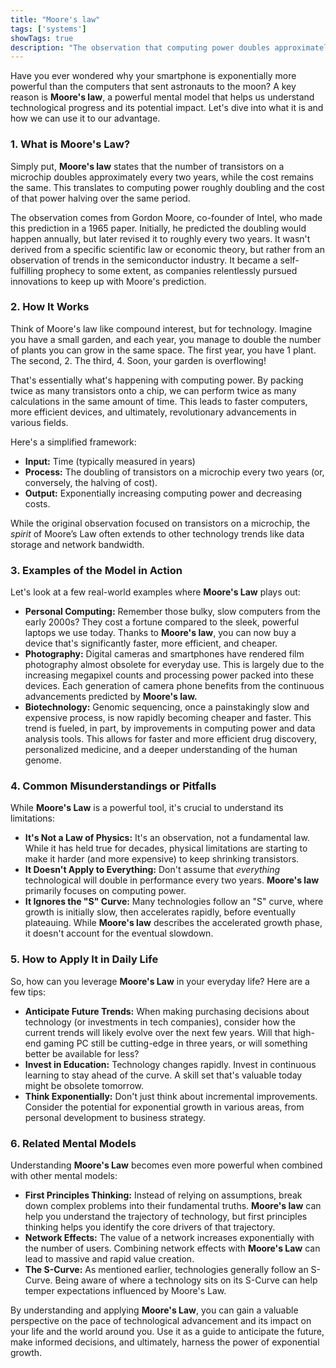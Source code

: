 ```yaml
---
title: "Moore's law"
tags: ['systems']
showTags: true
description: "The observation that computing power doubles approximately every two years while costs halve, driving exponential technological advancement."
---
```



Have you ever wondered why your smartphone is exponentially more powerful than the computers that sent astronauts to the moon? A key reason is **Moore's law**, a powerful mental model that helps us understand technological progress and its potential impact. Let's dive into what it is and how we can use it to our advantage.

### 1. What is Moore's Law?

Simply put, **Moore's law** states that the number of transistors on a microchip doubles approximately every two years, while the cost remains the same. This translates to computing power roughly doubling and the cost of that power halving over the same period.

The observation comes from Gordon Moore, co-founder of Intel, who made this prediction in a 1965 paper. Initially, he predicted the doubling would happen annually, but later revised it to roughly every two years. It wasn't derived from a specific scientific law or economic theory, but rather from an observation of trends in the semiconductor industry. It became a self-fulfilling prophecy to some extent, as companies relentlessly pursued innovations to keep up with Moore's prediction.

### 2. How It Works

Think of Moore's law like compound interest, but for technology. Imagine you have a small garden, and each year, you manage to double the number of plants you can grow in the same space. The first year, you have 1 plant. The second, 2. The third, 4. Soon, your garden is overflowing!

That's essentially what's happening with computing power. By packing twice as many transistors onto a chip, we can perform twice as many calculations in the same amount of time. This leads to faster computers, more efficient devices, and ultimately, revolutionary advancements in various fields.

Here's a simplified framework:

*   **Input:** Time (typically measured in years)
*   **Process:** The doubling of transistors on a microchip every two years (or, conversely, the halving of cost).
*   **Output:** Exponentially increasing computing power and decreasing costs.

While the original observation focused on transistors on a microchip, the *spirit* of Moore’s Law often extends to other technology trends like data storage and network bandwidth.

### 3. Examples of the Model in Action

Let's look at a few real-world examples where **Moore's Law** plays out:

*   **Personal Computing:** Remember those bulky, slow computers from the early 2000s? They cost a fortune compared to the sleek, powerful laptops we use today. Thanks to **Moore's law**, you can now buy a device that's significantly faster, more efficient, and cheaper.
*   **Photography:** Digital cameras and smartphones have rendered film photography almost obsolete for everyday use. This is largely due to the increasing megapixel counts and processing power packed into these devices. Each generation of camera phone benefits from the continuous advancements predicted by **Moore's law.**
*   **Biotechnology:** Genomic sequencing, once a painstakingly slow and expensive process, is now rapidly becoming cheaper and faster. This trend is fueled, in part, by improvements in computing power and data analysis tools. This allows for faster and more efficient drug discovery, personalized medicine, and a deeper understanding of the human genome.

### 4. Common Misunderstandings or Pitfalls

While **Moore's Law** is a powerful tool, it's crucial to understand its limitations:

*   **It's Not a Law of Physics:** It's an observation, not a fundamental law. While it has held true for decades, physical limitations are starting to make it harder (and more expensive) to keep shrinking transistors.
*   **It Doesn't Apply to Everything:** Don't assume that *everything* technological will double in performance every two years. **Moore's law** primarily focuses on computing power.
*   **It Ignores the "S" Curve:** Many technologies follow an "S" curve, where growth is initially slow, then accelerates rapidly, before eventually plateauing. While **Moore's law** describes the accelerated growth phase, it doesn't account for the eventual slowdown.

### 5. How to Apply It in Daily Life

So, how can you leverage **Moore's Law** in your everyday life? Here are a few tips:

*   **Anticipate Future Trends:** When making purchasing decisions about technology (or investments in tech companies), consider how the current trends will likely evolve over the next few years. Will that high-end gaming PC still be cutting-edge in three years, or will something better be available for less?
*   **Invest in Education:** Technology changes rapidly. Invest in continuous learning to stay ahead of the curve. A skill set that's valuable today might be obsolete tomorrow.
*   **Think Exponentially:** Don't just think about incremental improvements. Consider the potential for exponential growth in various areas, from personal development to business strategy.

### 6. Related Mental Models

Understanding **Moore's Law** becomes even more powerful when combined with other mental models:

*   **First Principles Thinking:** Instead of relying on assumptions, break down complex problems into their fundamental truths. **Moore's law** can help you understand the trajectory of technology, but first principles thinking helps you identify the core drivers of that trajectory.
*   **Network Effects:** The value of a network increases exponentially with the number of users. Combining network effects with **Moore's Law** can lead to massive and rapid value creation.
*   **The S-Curve:** As mentioned earlier, technologies generally follow an S-Curve. Being aware of where a technology sits on its S-Curve can help temper expectations influenced by Moore's Law.

By understanding and applying **Moore's Law**, you can gain a valuable perspective on the pace of technological advancement and its impact on your life and the world around you. Use it as a guide to anticipate the future, make informed decisions, and ultimately, harness the power of exponential growth.

